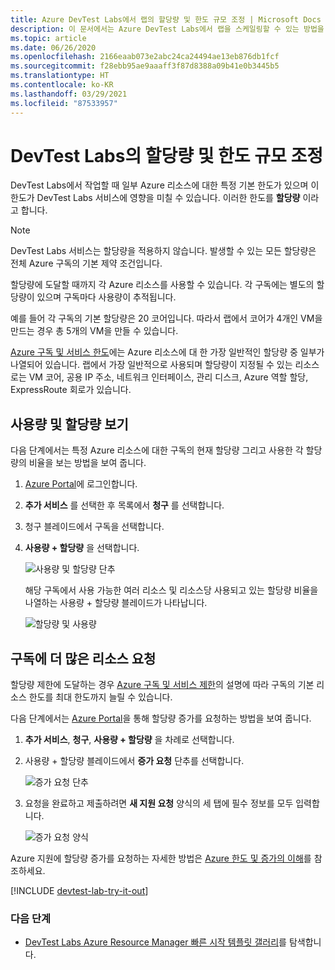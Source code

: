 ```yaml
---
title: Azure DevTest Labs에서 랩의 할당량 및 한도 규모 조정 | Microsoft Docs
description: 이 문서에서는 Azure DevTest Labs에서 랩을 스케일링할 수 있는 방법을 설명합니다. 사용 할당량 및 제한을 확인하고 증가를 요청합니다.
ms.topic: article
ms.date: 06/26/2020
ms.openlocfilehash: 2166eaab073e2abc24ca24494ae13eb876db1fcf
ms.sourcegitcommit: f28ebb95ae9aaaff3f87d8388a09b41e0b3445b5
ms.translationtype: HT
ms.contentlocale: ko-KR
ms.lasthandoff: 03/29/2021
ms.locfileid: "87533957"
---
```

# <a name="scale-quotas-and-limits-in-devtest-labs"></a>DevTest Labs의 할당량 및 한도 규모 조정
DevTest Labs에서 작업할 때 일부 Azure 리소스에 대한 특정 기본 한도가 있으며 이 한도가 DevTest Labs 서비스에 영향을 미칠 수 있습니다. 이러한 한도를 **할당량** 이라고 합니다.

> [!NOTE]
> DevTest Labs 서비스는 할당량을 적용하지 않습니다. 발생할 수 있는 모든 할당량은 전체 Azure 구독의 기본 제약 조건입니다.

할당량에 도달할 때까지 각 Azure 리소스를 사용할 수 있습니다. 각 구독에는 별도의 할당량이 있으며 구독마다 사용량이 추적됩니다.

예를 들어 각 구독의 기본 할당량은 20 코어입니다. 따라서 랩에서 코어가 4개인 VM을 만드는 경우 총 5개의 VM을 만들 수 있습니다.

[Azure 구독 및 서비스 한도](../azure-resource-manager/management/azure-subscription-service-limits.md)에는 Azure 리소스에 대 한 가장 일반적인 할당량 중 일부가 나열되어 있습니다. 랩에서 가장 일반적으로 사용되며 할당량이 지정될 수 있는 리소스로는 VM 코어, 공용 IP 주소, 네트워크 인터페이스, 관리 디스크, Azure 역할 할당, ExpressRoute 회로가 있습니다.

## <a name="view-your-usage-and-quotas"></a>사용량 및 할당량 보기
다음 단계에서는 특정 Azure 리소스에 대한 구독의 현재 할당량 그리고 사용한 각 할당량의 비율을 보는 방법을 보여 줍니다.

1. [Azure Portal](https://go.microsoft.com/fwlink/p/?LinkID=525040)에 로그인합니다.
1. **추가 서비스** 를 선택한 후 목록에서 **청구** 를 선택합니다.
1. 청구 블레이드에서 구독을 선택합니다.
4. **사용량 + 할당량** 을 선택합니다.

   ![사용량 및 할당량 단추](./media/devtest-lab-scale-lab/devtestlab-usage-and-quotas-new.png)

   해당 구독에서 사용 가능한 여러 리소스 및 리소스당 사용되고 있는 할당량 비율을 나열하는 사용량 + 할당량 블레이드가 나타납니다.

   ![할당량 및 사용량](./media/devtest-lab-scale-lab/devtestlab-view-quotas-new.png)

## <a name="requesting-more-resources-in-your-subscription"></a>구독에 더 많은 리소스 요청
할당량 제한에 도달하는 경우 [Azure 구독 및 서비스 제한](../azure-resource-manager/management/azure-subscription-service-limits.md)의 설명에 따라 구독의 기본 리소스 한도를 최대 한도까지 늘릴 수 있습니다.

다음 단계에서는 [Azure Portal](https://go.microsoft.com/fwlink/p/?LinkID=525040)을 통해 할당량 증가를 요청하는 방법을 보여 줍니다.

1. **추가 서비스**, **청구**, **사용량 + 할당량** 을 차례로 선택합니다.
1. 사용량 + 할당량 블레이드에서 **증가 요청** 단추를 선택합니다.

   ![증가 요청 단추](./media/devtest-lab-scale-lab/devtestlab-request-increase-new.png)

1. 요청을 완료하고 제출하려면 **새 지원 요청** 양식의 세 탭에 필수 정보를 모두 입력합니다.

   ![증가 요청 양식](./media/devtest-lab-scale-lab/devtestlab-support-form-new.png)

Azure 지원에 할당량 증가를 요청하는 자세한 방법은 [Azure 한도 및 증가의 이해](https://azure.microsoft.com/blog/azure-limits-quotas-increase-requests/)를 참조하세요.



[!INCLUDE [devtest-lab-try-it-out](../../includes/devtest-lab-try-it-out.md)]

### <a name="next-steps"></a>다음 단계
* [DevTest Labs Azure Resource Manager 빠른 시작 템플릿 갤러리](https://github.com/Azure/azure-devtestlab/tree/master/samples/DevTestLabs/QuickStartTemplates)를 탐색합니다.
